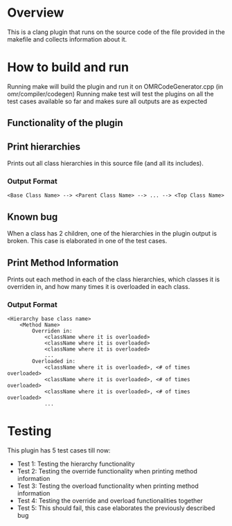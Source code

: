 # Overview
This is a clang plugin that runs on the source code of the file provided in the makefile and collects information about it.

# How to build and run
Running make will build the plugin and run it on OMRCodeGenerator.cpp (in omr/compiler/codegen)
Running make test will test the plugins on all the test cases available so far and makes sure all outputs are as expected

## Functionality of the plugin
## Print hierarchies
Prints out all class hierarchies in this source file (and all its includes).
### Output Format
`<Base Class Name> --> <Parent Class Name> --> ... --> <Top Class Name>`
## Known bug
When a class has 2 children, one of the hierarchies in the plugin output is broken. This case is elaborated in one of the test cases.

## Print Method Information
Prints out each method in each of the class hierarchies, which classes it is overriden in, and how many times it is overloaded in each class.
### Output Format
```
<Hierarchy base class name>
	<Method Name>
		Overriden in:
			<className where it is overloaded>
			<className where it is overloaded>
			<className where it is overloaded>
			...
		Overloaded in:
			<className where it is overloaded>, <# of times overloaded>
			<className where it is overloaded>, <# of times overloaded>
			<className where it is overloaded>, <# of times overloaded>
			...
```

# Testing
This plugin has 5 test cases till now:
* Test 1: Testing the hierarchy functionality
* Test 2: Testing the override functionality when printing method information
* Test 3: Testing the overload functionality when printing method information
* Test 4: Testing the override and overload functionalities together
* Test 5: This should fail, this case elaborates the previously described bug
